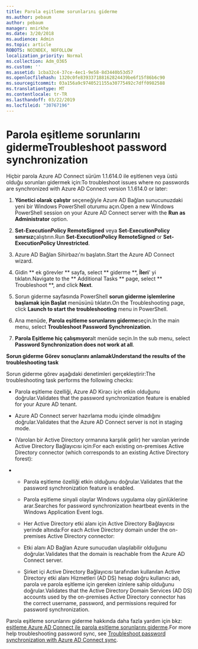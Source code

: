 ```yaml
---
title: Parola eşitleme sorunlarını giderme
ms.author: pebaum
author: pebaum
manager: mnirkhe
ms.date: 3/20/2018
ms.audience: Admin
ms.topic: article
ROBOTS: NOINDEX, NOFOLLOW
localization_priority: Normal
ms.collection: Adm_O365
ms.custom: ''
ms.assetid: 1cba32c4-37ce-4ec1-9e58-8d3440b53d57
ms.openlocfilehash: 1320c0fe839337188162824439be6f15f86b6c90
ms.sourcegitcommit: 03a156a9c9740521155a30775492c7dff0982588
ms.translationtype: MT
ms.contentlocale: tr-TR
ms.lasthandoff: 03/22/2019
ms.locfileid: "30767196"
---
```

# <a name="troubleshoot-password-synchronization"></a><span data-ttu-id="559f8-102">Parola eşitleme sorunlarını giderme</span><span class="sxs-lookup"><span data-stu-id="559f8-102">Troubleshoot password synchronization</span></span>

<span data-ttu-id="559f8-103">Hiçbir parola Azure AD Connect sürüm 1.1.614.0 ile eşitlenen veya üstü olduğu sorunları gidermek için:</span><span class="sxs-lookup"><span data-stu-id="559f8-103">To troubleshoot issues where no passwords are synchronized with Azure AD Connect version 1.1.614.0 or later:</span></span>
  
1. <span data-ttu-id="559f8-104">**Yönetici olarak çalıştır** seçeneğiyle Azure AD Bağlan sunucunuzdaki yeni bir Windows PowerShell oturumu açın.</span><span class="sxs-lookup"><span data-stu-id="559f8-104">Open a new Windows PowerShell session on your Azure AD Connect server with the **Run as Administrator** option.</span></span> 
    
2. <span data-ttu-id="559f8-105">**Set-ExecutionPolicy RemoteSigned** veya **Set-ExecutionPolicy sınırsız**çalıştırın.</span><span class="sxs-lookup"><span data-stu-id="559f8-105">Run **Set-ExecutionPolicy RemoteSigned** or **Set-ExecutionPolicy Unrestricted**.</span></span> 
    
3. <span data-ttu-id="559f8-106">Azure AD Bağlan Sihirbazı'nı başlatın.</span><span class="sxs-lookup"><span data-stu-id="559f8-106">Start the Azure AD Connect wizard.</span></span>
    
4. <span data-ttu-id="559f8-107">Gidin \*\* ek görevler \*\* sayfa, select \*\* giderme \*\*, **İleri**' yi tıklatın.</span><span class="sxs-lookup"><span data-stu-id="559f8-107">Navigate to the \*\* Additional Tasks \*\* page, select \*\* Troubleshoot \*\*, and click **Next**.</span></span> 
    
5. <span data-ttu-id="559f8-108">Sorun giderme sayfasında PowerShell **sorun giderme işlemlerine başlamak için Başlat** menüsünü tıklatın.</span><span class="sxs-lookup"><span data-stu-id="559f8-108">On the Troubleshooting page, click **Launch to start the troubleshooting** menu in PowerShell.</span></span> 
    
6. <span data-ttu-id="559f8-109">Ana menüde, **Parola eşitleme sorunlarını giderme**seçin.</span><span class="sxs-lookup"><span data-stu-id="559f8-109">In the main menu, select **Troubleshoot Password Synchronization**.</span></span> 
    
7. <span data-ttu-id="559f8-110">**Parola Eşitleme hiç çalışmıyor**alt menüde seçin.</span><span class="sxs-lookup"><span data-stu-id="559f8-110">In the sub menu, select **Password Synchronization does not work at all**.</span></span> 
    
 <span data-ttu-id="559f8-111">**Sorun giderme Görev sonuçlarını anlamak**</span><span class="sxs-lookup"><span data-stu-id="559f8-111">**Understand the results of the troubleshooting task**</span></span>
  
<span data-ttu-id="559f8-112">Sorun giderme görev aşağıdaki denetimleri gerçekleştirir:</span><span class="sxs-lookup"><span data-stu-id="559f8-112">The troubleshooting task performs the following checks:</span></span>
  
- <span data-ttu-id="559f8-113">Parola eşitleme özelliği, Azure AD Kiracı için etkin olduğunu doğrular.</span><span class="sxs-lookup"><span data-stu-id="559f8-113">Validates that the password synchronization feature is enabled for your Azure AD tenant.</span></span>
    
- <span data-ttu-id="559f8-114">Azure AD Connect server hazırlama modu içinde olmadığını doğrular.</span><span class="sxs-lookup"><span data-stu-id="559f8-114">Validates that the Azure AD Connect server is not in staging mode.</span></span>
    
- <span data-ttu-id="559f8-115">(Varolan bir Active Directory ormanına karşılık gelir) her varolan yerinde Active Directory Bağlayıcısı için:</span><span class="sxs-lookup"><span data-stu-id="559f8-115">For each existing on-premises Active Directory connector (which corresponds to an existing Active Directory forest):</span></span>
    
- 
  - <span data-ttu-id="559f8-116">Parola eşitleme özelliği etkin olduğunu doğrular.</span><span class="sxs-lookup"><span data-stu-id="559f8-116">Validates that the password synchronization feature is enabled.</span></span>
    
  - <span data-ttu-id="559f8-117">Parola eşitleme sinyali olaylar Windows uygulama olay günlüklerine arar.</span><span class="sxs-lookup"><span data-stu-id="559f8-117">Searches for password synchronization heartbeat events in the Windows Application Event logs.</span></span>
    
  - <span data-ttu-id="559f8-118">Her Active Directory etki alanı için Active Directory Bağlayıcısı yerinde altında:</span><span class="sxs-lookup"><span data-stu-id="559f8-118">For each Active Directory domain under the on-premises Active Directory connector:</span></span>
    
  - <span data-ttu-id="559f8-119">Etki alanı AD Bağlan Azure sunucudan ulaşılabilir olduğunu doğrular.</span><span class="sxs-lookup"><span data-stu-id="559f8-119">Validates that the domain is reachable from the Azure AD Connect server.</span></span>
    
  - <span data-ttu-id="559f8-120">Şirket içi Active Directory Bağlayıcısı tarafından kullanılan Active Directory etki alanı Hizmetleri (AD DS) hesap doğru kullanıcı adı, parola ve parola eşitleme için gereken izinlere sahip olduğunu doğrular.</span><span class="sxs-lookup"><span data-stu-id="559f8-120">Validates that the Active Directory Domain Services (AD DS) accounts used by the on-premises Active Directory connector has the correct username, password, and permissions required for password synchronization.</span></span>
    
<span data-ttu-id="559f8-121">Parola eşitleme sorunlarını giderme hakkında daha fazla yardım için bkz: [eşitleme Azure AD Connect ile parola eşitleme sorunlarını giderme](https://docs.microsoft.com/azure/active-directory/connect/active-directory-aadconnectsync-troubleshoot-password-synchronization).</span><span class="sxs-lookup"><span data-stu-id="559f8-121">For more help troubleshooting password sync, see [Troubleshoot password synchronization with Azure AD Connect sync](https://docs.microsoft.com/azure/active-directory/connect/active-directory-aadconnectsync-troubleshoot-password-synchronization).</span></span>
  

